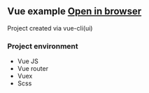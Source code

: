 ## Vue example [Open in browser](https://hsplit.github.io/html-course-project/)

Project created via vue-cli(ui)

### Project environment
- Vue JS
- Vue router
- Vuex
- Scss

